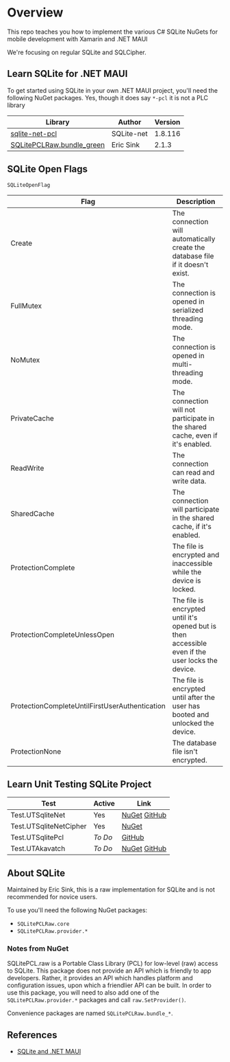 # Overview

This repo teaches you how to implement the various C# SQLite NuGets for mobile development with Xamarin and .NET MAUI

We're focusing on regular SQLite and SQLCipher.

## Learn SQLite for .NET MAUI

To get started using SQLite in your own .NET MAUI project, you'll need the following NuGet packages. Yes, though it does say `*-pcl` it is not a PLC library

| Library | Author | Version |
|-|-|-|
| [sqlite-net-pcl](https://www.nuget.org/packages/sqlite-net-pcl/)                        | SQLite-net | 1.8.116
| [SQLitePCLRaw.bundle_green](https://www.nuget.org/packages/SQLitePCLRaw.bundle_green/)  | Eric Sink  | 2.1.3

## SQLite Open Flags

`SQLiteOpenFlag`

| Flag | Description |
|-|-|
| Create | The connection will automatically create the database file if it doesn't exist.
| FullMutex | The connection is opened in serialized threading mode.
| NoMutex | The connection is opened in multi-threading mode.
| PrivateCache | The connection will not participate in the shared cache, even if it's enabled.
| ReadWrite | The connection can read and write data.
| SharedCache | The connection will participate in the shared cache, if it's enabled.
| ProtectionComplete | The file is encrypted and inaccessible while the device is locked.
| ProtectionCompleteUnlessOpen | The file is encrypted until it's opened but is then accessible even if the user locks the device.
| ProtectionCompleteUntilFirstUserAuthentication | The file is encrypted until after the user has booted and unlocked the device.
| ProtectionNone | The database file isn't encrypted.

## Learn Unit Testing SQLite Project

| Test | Active | Link |
|------|--------|------|
| Test.UTSqliteNet        | Yes | [NuGet](https://www.nuget.org/packages/sqlite-net-pcl) [GitHub](https://github.com/praeclarum/sqlite-net/) |
| Test.UTSqliteNetCipher  | Yes | [NuGet](https://www.nuget.org/packages/sqlite-net-sqlcipher) |
| Test.UTSqlitePcl        | *To Do* | [GitHub](https://github.com/ericsink/SQLitePCL.raw) |
| Test.UTAkavatch         | *To Do* | [NuGet](https://www.nuget.org/packages/akavache) [GitHub](https://github.com/reactiveui/Akavache) |

## About SQLite

Maintained by Eric Sink, this is a raw implementation for SQLite and is not recommended for novice users.

To use you'll need the following NuGet packages:

* `SQLitePCLRaw.core`
* `SQLitePCLRaw.provider.*`

### Notes from NuGet

SQLitePCL.raw is a Portable Class Library (PCL) for low-level (raw) access to SQLite.  This package does not provide an API which is friendly to app developers.  Rather, it provides an API which handles platform and configuration issues, upon which a friendlier API can be built.  In order to use this package, you will need to also add one of the `SQLitePCLRaw.provider.*` packages and call `raw.SetProvider()`.

Convenience packages are named `SQLitePCLRaw.bundle_*`.

## References

* [SQLite and .NET MAUI](https://learn.microsoft.com/en-us/dotnet/maui/data-cloud/database-sqlite?view=net-maui-7.0#install-the-sqlite-nuget-package)
